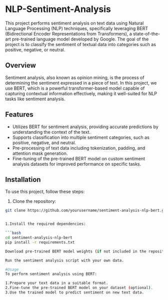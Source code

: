 # NLP-Sentiment-Analysis
This project performs sentiment analysis on text data using Natural Language Processing (NLP) techniques, specifically leveraging BERT (Bidirectional Encoder Representations from Transformers), a state-of-the-art pre-trained language model developed by Google. The goal of the project is to classify the sentiment of textual data into categories such as positive, negative, or neutral.
## Overview
Sentiment analysis, also known as opinion mining, is the process of determining the sentiment expressed in a piece of text. In this project, we use BERT, which is a powerful transformer-based model capable of capturing contextual information effectively, making it well-suited for NLP tasks like sentiment analysis.

## Features

- Utilizes BERT for sentiment analysis, providing accurate predictions by understanding the context of the text.
- Supports classification into multiple sentiment categories, such as positive, negative, and neutral.
- Pre-processing of text data including tokenization, padding, and attention mask generation.
- Fine-tuning of the pre-trained BERT model on custom sentiment analysis datasets for improved performance on specific tasks.

## Installation

To use this project, follow these steps:

1. Clone the repository:

```bash
git clone https://github.com/yourusername/sentiment-analysis-nlp-bert.git


1.Install the required dependencies:

```bash
cd sentiment-analysis-nlp-bert
pip install -r requirements.txt

Download pre-trained BERT model weights (if not included in the repository).

Run the sentiment analysis script with your own data.

#Usage
To perform sentiment analysis using BERT:

1.Prepare your text data in a suitable format.
2.Fine-tune the pre-trained BERT model on your dataset (optional).
3.Use the trained model to predict sentiment on new text data.
